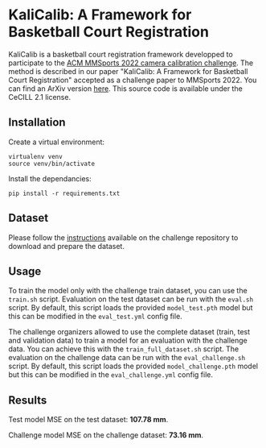 
# KaliCalib: A Framework for Basketball Court Registration

KaliCalib is a basketball court registration framework developped to participate to the [ACM MMSports 2022 camera calibration challenge](https://eval.ai/web/challenges/challenge-page/1687).
The method is described in our paper "KaliCalib: A Framework for Basketball Court Registration" accepted as a challenge paper to MMSports 2022. You can find an ArXiv version [here](https://arxiv.org/abs/2209.07795).
This source code is available under the CeCILL 2.1 license.

## Installation

Create a virtual environment:
```
virtualenv venv
source venv/bin/activate
```

Install the dependancies:
```
pip install -r requirements.txt
```

## Dataset

Please follow the [instructions](https://github.com/DeepSportRadar/camera-calibration-challenge#download-and-prepare-the-dataset) available on the challenge repository to download and prepare the dataset.

## Usage

To train the model only with the challenge train dataset, you can use the `train.sh` script.
Evaluation on the test dataset can be run with the `eval.sh` script. By default, this script loads the provided `model_test.pth` model but this can be modified in the `eval_test.yml` config file.

The challenge organizers allowed to use the complete dataset (train, test and validation data) to train a model for an evaluation with the challenge data.
You can achieve this with the `train_full_dataset.sh` script. The evaluation on the challenge data can be run with the `eval_challenge.sh` script. By default, this script loads the provided `model_challenge.pth` model but this can be modified in the `eval_challenge.yml` config file.

## Results

Test model MSE on the test dataset: **107.78 mm**.

Challenge model MSE on the challenge dataset: **73.16 mm**.
